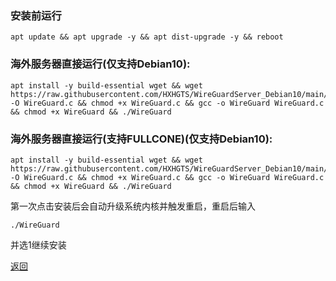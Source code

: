 ### 安装前运行

```
apt update && apt upgrade -y && apt dist-upgrade -y && reboot
```

### 海外服务器直接运行(仅支持Debian10):

```
apt install -y build-essential wget && wget https://raw.githubusercontent.com/HXHGTS/WireGuardServer_Debian10/main/WireGuard.c -O WireGuard.c && chmod +x WireGuard.c && gcc -o WireGuard WireGuard.c && chmod +x WireGuard && ./WireGuard
```

### 海外服务器直接运行(支持FULLCONE)(仅支持Debian10):

```
apt install -y build-essential wget && wget https://raw.githubusercontent.com/HXHGTS/WireGuardServer_Debian10/main/WireGuard_FullCone.c -O WireGuard.c && chmod +x WireGuard.c && gcc -o WireGuard WireGuard.c && chmod +x WireGuard && ./WireGuard
```

第一次点击安装后会自动升级系统内核并触发重启，重启后输入

```
./WireGuard
```

并选1继续安装

[返回](./README.md)
